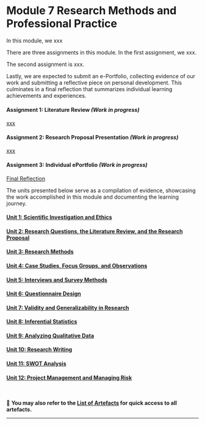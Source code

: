 # Module 7 Research Methods and Professional Practice

In this module, we xxx

There are three assignments in this module. In the first assignment, we xxx.

The second assignment is xxx.

Lastly, we are expected to submit an e-Portfolio, collecting evidence of our work and submitting a reflective piece on personal development. This culminates in a final reflection that summarizes individual learning achievements and experiences.

#### Assignment 1: Literature Review _(Work in progress)_
[xxx](RMPP_A1_Requirement.pdf) <br>
	
#### Assignment 2: Research Proposal Presentation _(Work in progress)_
[xxx](RMPP_A2_Requirement.pdf)

#### Assignment 3: Individual ePortfolio _(Work in progress)_
[Final Reflection](RMPP_A3_Requirement.pdf)

The units presented below serve as a compilation of evidence, showcasing the work accomplished in this module and documenting the learning journey.

#### [Unit 1: Scientific Investigation and Ethics](RMPP_Unit01.md)

#### [Unit 2: Research Questions, the Literature Review, and the Research Proposal](RMPP_Unit02.md)

#### [Unit 3: Research Methods](RMPP_Unit03.md)

#### [Unit 4: Case Studies, Focus Groups, and Observations](RMPP_Unit04.md)

#### [Unit 5: Interviews and Survey Methods](RMPP_Unit05.md)

#### [Unit 6: Questionnaire Design](RMPP_Unit06.md)

#### [Unit 7: Validity and Generalizability in Research](RMPP_Unit07.md)

#### [Unit 8: Inferential Statistics](RMPP_Unit08.md)

#### [Unit 9: Analyzing Qualitative Data](RMPP_Unit09.md)

#### [Unit 10: Research Writing](RMPP_Unit10.md)

#### [Unit 11: SWOT Analysis](RMPP_Unit11.md)

#### [Unit 12: Project Management and Managing Risk](RMPP_Unit12.md)
<br>

📑 **You may also refer to the [List of Artefacts](RMPP_ArtefactsSummary.md) for quick access to all artefacts.**

---
